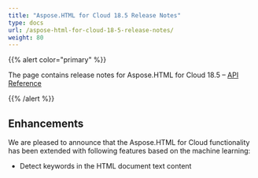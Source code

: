 ```yaml
---
title: "Aspose.HTML for Cloud 18.5 Release Notes"
type: docs
url: /aspose-html-for-cloud-18-5-release-notes/
weight: 80
---
```


{{% alert color="primary" %}} 

The page contains release notes for Aspose.HTML for Cloud 18.5 – [API Reference](https://apireference.aspose.cloud/html/)

{{% /alert %}} 
## **Enhancements**
We are pleased to announce that the Aspose.HTML for Cloud functionality has been extended with following features based on the machine learning:

- Detect keywords in the HTML document text content
